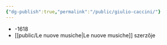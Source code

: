 ```yaml
---
{"dg-publish":true,"permalink":"/public/giulio-caccini/"}
---
```


- -1618
- [[public/Le nuove musiche\|Le nuove musiche]] szerzője